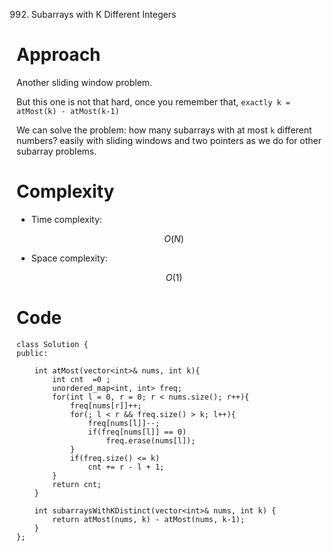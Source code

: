 992. Subarrays with K Different Integers

# Approach
<!-- Describe your approach to solving the problem. -->
Another sliding window problem.

But this one is not that hard, once you remember that, 
`exactly k = atMost(k) - atMost(k-1)`

We can solve the problem: how many subarrays with at most `k` different numbers? easily with sliding windows and two pointers as  we do for other subarray problems.

# Complexity
- Time complexity:
<!-- Add your time complexity here, e.g. $$O(n)$$ -->
$$O(N)$$
- Space complexity:
<!-- Add your space complexity here, e.g. $$O(n)$$ -->
$$O(1)$$
# Code
```
class Solution {
public:
    
    int atMost(vector<int>& nums, int k){
        int cnt  =0 ;
        unordered_map<int, int> freq;
        for(int l = 0, r = 0; r < nums.size(); r++){
            freq[nums[r]]++;
            for(; l < r && freq.size() > k; l++){
                freq[nums[l]]--;
                if(freq[nums[l]] == 0)
                    freq.erase(nums[l]);
            }
            if(freq.size() <= k)
                cnt += r - l + 1;
        }
        return cnt;
    }
    
    int subarraysWithKDistinct(vector<int>& nums, int k) {
        return atMost(nums, k) - atMost(nums, k-1);
    }
};
```